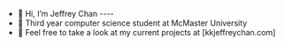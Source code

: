 - 👋 Hi, I’m Jeffrey Chan ---- 
- 👀 Third year computer science student at McMaster University
- 🌱 Feel free to take a look at my current projects at [kkjeffreychan.com]

<!---
KaiKitJeffreyChan/KaiKitJeffreyChan is a ✨ special ✨ repository because its `README.md` (this file) appears on your GitHub profile.
You can click the Preview link to take a look at your changes.
--->
